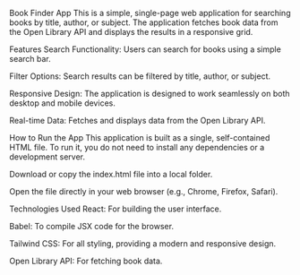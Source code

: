 Book Finder App
This is a simple, single-page web application for searching books by title, author, or subject. The application fetches book data from the Open Library API and displays the results in a responsive grid.

Features
Search Functionality: Users can search for books using a simple search bar.

Filter Options: Search results can be filtered by title, author, or subject.

Responsive Design: The application is designed to work seamlessly on both desktop and mobile devices.

Real-time Data: Fetches and displays data from the Open Library API.

How to Run the App
This application is built as a single, self-contained HTML file. To run it, you do not need to install any dependencies or a development server.

Download or copy the index.html file into a local folder.

Open the file directly in your web browser (e.g., Chrome, Firefox, Safari).

Technologies Used
React: For building the user interface.

Babel: To compile JSX code for the browser.

Tailwind CSS: For all styling, providing a modern and responsive design.

Open Library API: For fetching book data.